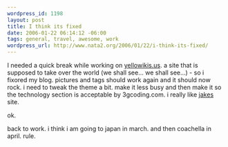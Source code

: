 ```yaml
--- 
wordpress_id: 1198
layout: post
title: I think its fixed
date: 2006-01-22 06:14:12 -06:00
tags: general, travel, awesome, work
wordpress_url: http://www.nata2.org/2006/01/22/i-think-its-fixed/
---
```

I needed a quick break while working on <a href="http://www.yellowikis.us">yellowikis.us</a>. a site that is supposed to take over the world (we shall see... we shall see...) - so i fixored my blog. pictures and tags should work again and it should now rock. i need to tweak the theme a bit. make it less busy and then make it so the technology section is acceptable by 3gcoding.com. i really like <a href="http://www.jakenickell.com">jakes</a> site.

ok.

back to work.   i think i am going to japan in march. and then coachella in april. rule.
